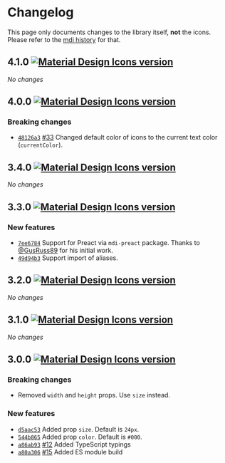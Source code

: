 # Changelog

This page only documents changes to the library itself, **not** the icons. Please refer to the [mdi history](https://materialdesignicons.com/history) for that.

## 4.1.0 [![Material Design Icons version](https://img.shields.io/badge/mdi-v2.5.94-blue.svg?style=flat-square)](https://materialdesignicons.com)

_No changes_

## 4.0.0 [![Material Design Icons version](https://img.shields.io/badge/mdi-v2.4.85-blue.svg?style=flat-square)](https://materialdesignicons.com)

### Breaking changes

- [`48126a3`](https://github.com/levrik/mdi-react/commit/48126a3c7cef0d22b61c84bbb2f6bd8f2a7f880d) [#33](https://github.com/levrik/mdi-react/pull/33) Changed default color of icons to the current text color (`currentColor`).

## 3.4.0 [![Material Design Icons version](https://img.shields.io/badge/mdi-v2.4.85-blue.svg?style=flat-square)](https://materialdesignicons.com)

_No changes_

## 3.3.0 [![Material Design Icons version](https://img.shields.io/badge/mdi-v2.3.54-blue.svg?style=flat-square)](https://materialdesignicons.com)

### New features

- [`7ee6784`](https://github.com/levrik/mdi-react/commit/7ee678454dedf1dc3f553b023dfebc89211f84bd) Support for Preact via `mdi-preact` package. Thanks to [@GusRuss89](https://github.com/GusRuss89) for his initial work.
- [`49d94b3`](https://github.com/levrik/mdi-react/commit/49d94b3c09ffa42f43554b714a8696d25ebd9fe5) Support import of aliases.

## 3.2.0 [![Material Design Icons version](https://img.shields.io/badge/mdi-v2.3.54-blue.svg?style=flat-square)](https://materialdesignicons.com)

_No changes_

## 3.1.0 [![Material Design Icons version](https://img.shields.io/badge/mdi-v2.2.43-blue.svg?style=flat-square)](https://materialdesignicons.com)

_No changes_

## 3.0.0 [![Material Design Icons version](https://img.shields.io/badge/mdi-v2.1.99-blue.svg?style=flat-square)](https://materialdesignicons.com)

### Breaking changes

- Removed `width` and `height` props. Use `size` instead.

### New features

- [`d5aac53`](https://github.com/levrik/mdi-react/commit/d5aac537dfcf800a1cdbc24975b4efcdb7766981) Added prop `size`. Default is `24px`.
- [`544b865`](https://github.com/levrik/mdi-react/commit/544b865a886fd87233e8fe4e0201832bd39286db) Added prop `color`. Default is `#000`.
- [`a86ab93`](https://github.com/levrik/mdi-react/commit/a86ab93cb18456662b70767828f31730419392ea) [#12](https://github.com/levrik/mdi-react/pull/12) Added TypeScript typings
- [`a80a306`](https://github.com/levrik/mdi-react/commit/a80a306c701d47541b6a8efff3e2dc114204189b) [#15](https://github.com/levrik/mdi-react/pull/15) Added ES module build
